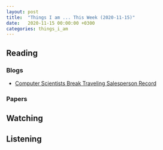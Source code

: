 ```yaml
---
layout: post
title:  "Things I am ... This Week (2020-11-15)"
date:   2020-11-15 00:00:00 +0300
categories: things_i_am
---
```


<!-- # Things I am ... This Week   -->

## Reading  

### Blogs

- [Computer Scientists Break Traveling Salesperson Record][qm1]

### Papers

## Watching  

## Listening  

[qm1]:https://www.quantamagazine.org/computer-scientists-break-traveling-salesperson-record-20201008/